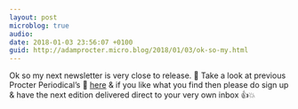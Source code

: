 ```yaml
---
layout: post
microblog: true
audio: 
date: 2018-01-03 23:56:07 +0100
guid: http://adamprocter.micro.blog/2018/01/03/ok-so-my.html
---
```

Ok so my next newsletter is very close to release. 📩 Take a look at previous Procter Periodical’s 🧐 [here](http://researchnot.es/0_news_archive) & if you like what you find then please do sign up & have the next edition delivered direct to your very own inbox 👍💥
